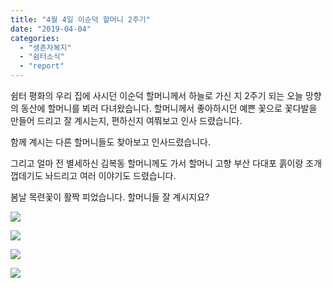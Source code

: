 ```yaml
---
title: "4월 4일 이순덕 할머니 2주기"
date: "2019-04-04"
categories: 
  - "생존자복지"
  - "쉼터소식"
  - "report"
---
```


쉼터 평화의 우리 집에 사시던 이순덕 할머니께서 하늘로 가신 지 2주기 되는 오늘 망향의 동산에 할머니를 뵈러 다녀왔습니다. 할머니께서 좋아하시던 예쁜 꽃으로 꽃다발을 만들어 드리고 잘 계시는지, 편하신지 여쭤보고 인사 드렸습니다.

함께 계시는 다른 할머니들도 찾아보고 인사드렸습니다.

그리고 얼마 전 별세하신 김복동 할머니께도 가서 할머니 고향 부산 다대포 흙이랑 조개껍데기도 놔드리고 여러 이야기도 드렸습니다.

봄날 목련꽃이 활짝 피었습니다. 할머니들 잘 계시지요?

![](http://womenandwar.net/kr/wp-content/uploads/2019/04/20190404_134537-1-1024x768.jpg)

![](http://womenandwar.net/kr/wp-content/uploads/2019/04/20190404_134543-4-768x1024.jpg)

![](http://womenandwar.net/kr/wp-content/uploads/2019/04/20190404_135621-3-768x1024.jpg)

![](http://womenandwar.net/kr/wp-content/uploads/2019/04/20190404_140229-2-768x1024.jpg)
